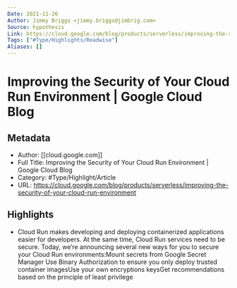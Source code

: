 ```yaml
---
Date: 2021-11-26
Author: Jimmy Briggs <jimmy.briggs@jimbrig.com>
Source: hypothesis
Link: https://cloud.google.com/blog/products/serverless/improving-the-security-of-your-cloud-run-environment
Tags: ["#Type/Highlights/Readwise"]
Aliases: []
---
```

# Improving the Security of Your Cloud Run Environment | Google Cloud Blog

## Metadata
- Author: [[cloud.google.com]]
- Full Title: Improving the Security of Your Cloud Run Environment | Google Cloud Blog
- Category: #Type/Highlight/Article
- URL: https://cloud.google.com/blog/products/serverless/improving-the-security-of-your-cloud-run-environment

## Highlights
- Cloud Run makes developing and deploying containerized applications easier for developers. At the same time, Cloud Run services need to be secure. Today, we’re announcing several new ways for you to secure your Cloud Run environments:Mount secrets from Google Secret Manager Use Binary Authorization to ensure you only deploy trusted container imagesUse your own encryptions keysGet recommendations based on the principle of least privilege
